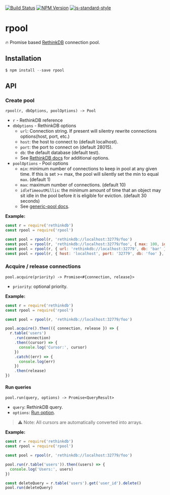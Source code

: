 [![Build Status](https://img.shields.io/travis/dotcypress/rpool.svg?branch=master&style=flat-square)](https://travis-ci.org/dotcypress/rpool)
[![NPM Version](https://img.shields.io/npm/v/rpool.svg?style=flat-square)](https://www.npmjs.com/package/rpool)
[![js-standard-style](https://img.shields.io/badge/code%20style-standard-brightgreen.svg?style=flat-square)](http://standardjs.com/)

# rpool

🔥 Promise based [RethinkDB](https://rethinkdb.com) connection pool.

## Installation

```js
$ npm install --save rpool
```

## API

### Create pool

`rpool(r, dbOptions, poolOptions) -> Pool`

* `r` - RethinkDB reference
* `dbOptions` - RethinkDB options
  * `url`: Connection string. If present will silentry rewrite connections options(host, port, etc.)
  * `host`: the host to connect to (default localhost).
  * `port`: the port to connect on (default 28015).
  * `db`: the default database (default test).
  * See [RethinkDB docs](https://www.rethinkdb.com/api/javascript/connect/) for additional options.
* `poolOptions` - Pool options
  * `min`: minimum number of connections to keep in pool at any given time. If this is set >= max, the pool will silently set the min to equal `max`. (default 1)
  * `max`: maximum number of connections. (default 10)
  * `idleTimeoutMillis`: the minimum amount of time that an object may sit idle in the pool before it is eligible for eviction. (default 30 seconds)
  * See [generic-pool docs](https://www.npmjs.com/package/generic-pool).

**Example:**

```js
const r = require('rethinkdb')
const rpool = require('rpool')

const pool = rpool(r, 'rethinkdb://localhost:32779/foo')
const pool = rpool(r, 'rethinkdb://localhost:32779/foo', { max: 100, idleTimeoutMillis: 10000 })
const pool = rpool(r, { url: 'rethinkdb://localhost:32779', db: 'bar' }, { max: 100 })
const pool = rpool(r, { host: 'localhost', port: '32779', db: 'foo' }, { max: 10 })
```

### Acquire / release connections

`pool.acquire(priority) -> Promise<#{connection, release}>`

* `priority`: optional priority.

**Example:**
```js
const r = require('rethinkdb')
const rpool = require('rpool')

const pool = rpool(r, 'rethinkdb://localhost:32779/foo')

pool.acquire().then(({ connection, release }) => {
  r.table('users')
    .run(connection)
    .then((cursor) => {
      console.log('Cursor:', cursor)
    })
    .catch((err) => {
      console.log(err)
    })
    .then(release)
})
```

#### Run queries

`pool.run(query, options) -> Promise<QueryResult>`

* `query`: RethinkDB query.
* `options`: [Run option](https://www.rethinkdb.com/api/javascript/run/).

> ⚠️ Note: All cursors are automatically converted into arrays.

**Example:**

```js
const r = require('rethinkdb')
const rpool = require('rpool')

const pool = rpool(r, 'rethinkdb://localhost:32779/foo')

pool.run(r.table('users')).then((users) => {
  console.log('Users:', users)
})

const deleteQuery = r.table('users').get('user_id').delete()
pool.run(deleteQuery)
```
